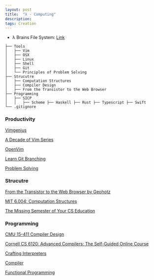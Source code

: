 ```yaml
---
layout: post
title:  "λ - Computing"
description: 
tags: Creation
---
```


- λ Brains File System: [Link](https://github.com/allenleein/brains)

```
├── Tools
│   ├── Vim
│   ├── OSX 
│   ├── Linux
│   ├── Shell
│   ├── Git
│   └── Principles of Problem Solving
├── Strucutre
│   ├── Computation Structures
│   ├── Compiler Design
│   ├── From the Transistor to the Web Browser
├── Programming
│   ├── SICP
│   │   ├── Scheme ├── Haskell ├── Rust ├── Typescript ├── Swift
└── .gitignore

```



### Productivity

[Vimgenius](http://vimgenius.com/lessons/vim-intro)

[A Decade of Vim Series](https://www.semicolonandsons.com/series/A-Decade-of-Vim)

[OpenVim](https://www.openvim.com/)

[Learn Git Branching](https://learngitbranching.js.org/?demo)

[Problem Solving](https://github.com/allenleein/knowledge-base/tree/gh-pages/%3C00%3EProblem%20Solving)


### Strucutre

[From the Transistor to the Web Browser by Geohotz](https://github.com/geohot/fromthetransistor)

[MIT 6.004: Computation Structures](https://web.archive.org/web/20191227205825/https://6004.mit.edu/web/fall19/resources/lectures)

[The Missing Semester of Your CS Education](https://missing.csail.mit.edu/)

### Programming

[CMU 15-411 Compiler Design](https://www.cs.cmu.edu/~janh/courses/411/18/resources.html)

[Cornell CS 6120: Advanced Compilers: The Self-Guided Online Course](https://www.cs.cornell.edu/courses/cs6120/2020fa/self-guided/)

[Crafting Interpreters](https://github.com/MattPD/cpplinks/blob/master/compilers.md#courses)

[Compiler](https://github.com/allenleein/knowledge-base/tree/gh-pages/%3C00%3ECompiler)

[Functional Programming](https://github.com/allenleein/knowledge-base/tree/gh-pages/%3C00%3E-Functional-Programming)



